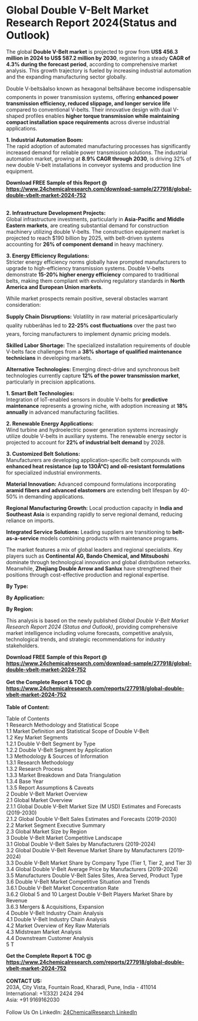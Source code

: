 <h1>Global Double V-Belt Market Research Report 2024(Status and Outlook)</h1><p>The global <strong>Double V-Belt market</strong> is projected to grow from <strong>US$ 456.3 million in 2024 to US$ 587.2 million by 2030</strong>, registering a steady <strong>CAGR of 4.3% during the forecast period</strong>, according to comprehensive market analysis. This growth trajectory is fueled by increasing industrial automation and the expanding manufacturing sector globally.</p><p>Double V-beltsâalso known as hexagonal beltsâhave become indispensable components in power transmission systems, offering <strong>enhanced power transmission efficiency, reduced slippage, and longer service life</strong> compared to conventional V-belts. Their innovative design with dual V-shaped profiles enables <strong>higher torque transmission while maintaining compact installation space requirements</strong> across diverse industrial applications.</p><p><strong>1. Industrial Automation Boom:</strong><br>
The rapid adoption of automated manufacturing processes has significantly increased demand for reliable power transmission solutions. The industrial automation market, growing at <strong>8.9% CAGR through 2030</strong>, is driving 32% of new double V-belt installations in conveyor systems and production line equipment.</p><div><b>Download FREE Sample of this Report @ 
            <a href="https://www.24chemicalresearch.com/download-sample/277918/global-double-vbelt-market-2024-752">
            https://www.24chemicalresearch.com/download-sample/277918/global-double-vbelt-market-2024-752</a></b></div><br><p><strong>2. Infrastructure Development Projects:</strong><br>
Global infrastructure investments, particularly in <strong>Asia-Pacific and Middle Eastern markets</strong>, are creating substantial demand for construction machinery utilizing double V-belts. The construction equipment market is projected to reach $190 billion by 2025, with belt-driven systems accounting for <strong>26% of component demand</strong> in heavy machinery.</p><p><strong>3. Energy Efficiency Regulations:</strong><br>
Stricter energy efficiency norms globally have prompted manufacturers to upgrade to high-efficiency transmission systems. Double V-belts demonstrate <strong>15-20% higher energy efficiency</strong> compared to traditional belts, making them compliant with evolving regulatory standards in <strong>North America and European Union markets</strong>.</p><p>While market prospects remain positive, several obstacles warrant consideration:</p><p><strong>Supply Chain Disruptions:</strong> Volatility in raw material pricesâparticularly quality rubberâhas led to <strong>22-25% cost fluctuations</strong> over the past two years, forcing manufacturers to implement dynamic pricing models.</p><p><strong>Skilled Labor Shortage:</strong> The specialized installation requirements of double V-belts face challenges from a <strong>38% shortage of qualified maintenance technicians</strong> in developing markets.</p><p><strong>Alternative Technologies:</strong> Emerging direct-drive and synchronous belt technologies currently capture <strong>12% of the power transmission market</strong>, particularly in precision applications.</p><p><strong>1. Smart Belt Technologies:</strong><br>
Integration of IoT-enabled sensors in double V-belts for <strong>predictive maintenance</strong> represents a growing niche, with adoption increasing at <strong>18% annually</strong> in advanced manufacturing facilities.</p><p><strong>2. Renewable Energy Applications:</strong><br>
Wind turbine and hydroelectric power generation systems increasingly utilize double V-belts in auxiliary systems. The renewable energy sector is projected to account for <strong>22% of industrial belt demand</strong> by 2028.</p><p><strong>3. Customized Belt Solutions:</strong><br>
Manufacturers are developing application-specific belt compounds with <strong>enhanced heat resistance (up to 130Â°C) and oil-resistant formulations</strong> for specialized industrial environments.</p><p><strong>Material Innovation:</strong> Advanced compound formulations incorporating <strong>aramid fibers and advanced elastomers</strong> are extending belt lifespan by 40-50% in demanding applications.</p><p><strong>Regional Manufacturing Growth:</strong> Local production capacity in <strong>India and Southeast Asia</strong> is expanding rapidly to serve regional demand, reducing reliance on imports.</p><p><strong>Integrated Service Solutions:</strong> Leading suppliers are transitioning to <strong>belt-as-a-service</strong> models combining products with maintenance programs.</p><p>The market features a mix of global leaders and regional specialists. Key players such as <strong>Continental AG, Bando Chemical, and Mitsuboshi</strong> dominate through technological innovation and global distribution networks. Meanwhile, <strong>Zhejiang Double Arrow and Sanlux</strong> have strengthened their positions through cost-effective production and regional expertise.</p><p><strong>By Type:</strong></p><p><strong>By Application:</strong></p><p><strong>By Region:</strong></p><p>This analysis is based on the newly published <em>Global Double V-Belt Market Research Report 2024 (Status and Outlook)</em>, providing comprehensive market intelligence including volume forecasts, competitive analysis, technological trends, and strategic recommendations for industry stakeholders.</p><div><b>Download FREE Sample of this Report @ 
            <a href="https://www.24chemicalresearch.com/download-sample/277918/global-double-vbelt-market-2024-752">
            https://www.24chemicalresearch.com/download-sample/277918/global-double-vbelt-market-2024-752</a></b></div><br><div><b>Get the Complete Report & TOC @ 
            <a href="https://www.24chemicalresearch.com/reports/277918/global-double-vbelt-market-2024-752">
            https://www.24chemicalresearch.com/reports/277918/global-double-vbelt-market-2024-752</a></b></div><br>
            <b>Table of Content:</b><p>Table of Contents<br />
1 Research Methodology and Statistical Scope<br />
1.1 Market Definition and Statistical Scope of Double V-Belt<br />
1.2 Key Market Segments<br />
1.2.1 Double V-Belt Segment by Type<br />
1.2.2 Double V-Belt Segment by Application<br />
1.3 Methodology & Sources of Information<br />
1.3.1 Research Methodology<br />
1.3.2 Research Process<br />
1.3.3 Market Breakdown and Data Triangulation<br />
1.3.4 Base Year<br />
1.3.5 Report Assumptions & Caveats<br />
2 Double V-Belt Market Overview<br />
2.1 Global Market Overview<br />
2.1.1 Global Double V-Belt Market Size (M USD) Estimates and Forecasts (2019-2030)<br />
2.1.2 Global Double V-Belt Sales Estimates and Forecasts (2019-2030)<br />
2.2 Market Segment Executive Summary<br />
2.3 Global Market Size by Region<br />
3 Double V-Belt Market Competitive Landscape<br />
3.1 Global Double V-Belt Sales by Manufacturers (2019-2024)<br />
3.2 Global Double V-Belt Revenue Market Share by Manufacturers (2019-2024)<br />
3.3 Double V-Belt Market Share by Company Type (Tier 1, Tier 2, and Tier 3)<br />
3.4 Global Double V-Belt Average Price by Manufacturers (2019-2024)<br />
3.5 Manufacturers Double V-Belt Sales Sites, Area Served, Product Type<br />
3.6 Double V-Belt Market Competitive Situation and Trends<br />
3.6.1 Double V-Belt Market Concentration Rate<br />
3.6.2 Global 5 and 10 Largest Double V-Belt Players Market Share by Revenue<br />
3.6.3 Mergers & Acquisitions, Expansion<br />
4 Double V-Belt Industry Chain Analysis<br />
4.1 Double V-Belt Industry Chain Analysis<br />
4.2 Market Overview of Key Raw Materials<br />
4.3 Midstream Market Analysis<br />
4.4 Downstream Customer Analysis<br />
5 T</p><div><b>Get the Complete Report & TOC @ 
            <a href="https://www.24chemicalresearch.com/reports/277918/global-double-vbelt-market-2024-752">
            https://www.24chemicalresearch.com/reports/277918/global-double-vbelt-market-2024-752</a></b></div><br><b>CONTACT US:</b><br>
            203A, City Vista, Fountain Road, Kharadi, Pune, India - 411014<br>
            International: +1(332) 2424 294<br>
            Asia: +91 9169162030 <br><br>
            Follow Us On LinkedIn: <a href="https://www.linkedin.com/company/24chemicalresearch/">24ChemicalResearch LinkedIn</a>